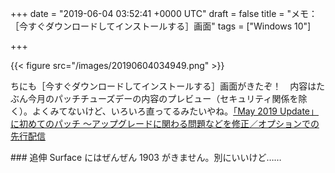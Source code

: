 
+++
date = "2019-06-04 03:52:41 +0000 UTC"
draft = false
title = "メモ：［今すぐダウンロードしてインストールする］画面"
tags = ["Windows 10"]

+++


{{< figure src="/images/20190604034949.png"  >}}

ちにも［今すぐダウンロードしてインストールする］画面がきたぞ！　内容はたぶん今月のパッチチューズデーの内容のプレビュー（セキュリティ関係を除く）。よくみてないけど、いろいろ直ってるみたいやね。[「May 2019 Update」に初めてのパッチ ～アップグレードに関わる問題などを修正／オプションでの先行配信](https://forest.watch.impress.co.jp/docs/news/1187443.html)<br/>


<div class="section">
    ### 追伸
    Surface にはぜんぜん 1903 がきません。別にいいけど……

</div>


